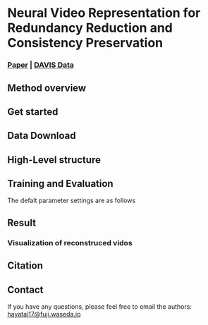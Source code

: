 # Neural Video Representation for Redundancy Reduction and Consistency Preservation
### [Paper](https://arxiv.org/pdf/2409.18497) | [DAVIS Data](https://davischallenge.org/)
## Method overview
## Get started
## Data Download
## High-Level structure
## Training and Evaluation
The defalt parameter settings are as follows
## Result
### Visualization of reconstruced vidos
## Citation
## Contact
If you have any questions, please feel free to email the authors: hayatai17@fuji.waseda.jp
